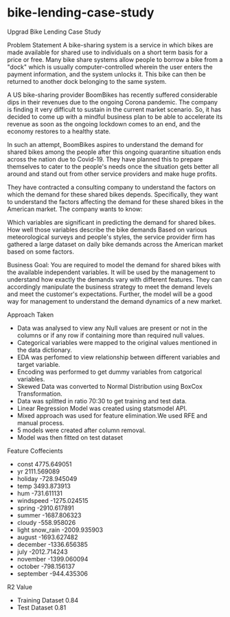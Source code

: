 # bike-lending-case-study
Upgrad Bike Lending Case Study

Problem Statement
A bike-sharing system is a service in which bikes are made available for shared use to individuals on a short term basis for a price or free. Many bike share systems allow people to borrow a bike from a "dock" which is usually computer-controlled wherein the user enters the payment information, and the system unlocks it. This bike can then be returned to another dock belonging to the same system.


A US bike-sharing provider BoomBikes has recently suffered considerable dips in their revenues due to the ongoing Corona pandemic. The company is finding it very difficult to sustain in the current market scenario. So, it has decided to come up with a mindful business plan to be able to accelerate its revenue as soon as the ongoing lockdown comes to an end, and the economy restores to a healthy state. 


In such an attempt, BoomBikes aspires to understand the demand for shared bikes among the people after this ongoing quarantine situation ends across the nation due to Covid-19. They have planned this to prepare themselves to cater to the people's needs once the situation gets better all around and stand out from other service providers and make huge profits.


They have contracted a consulting company to understand the factors on which the demand for these shared bikes depends. Specifically, they want to understand the factors affecting the demand for these shared bikes in the American market. The company wants to know:

Which variables are significant in predicting the demand for shared bikes.
How well those variables describe the bike demands
Based on various meteorological surveys and people's styles, the service provider firm has gathered a large dataset on daily bike demands across the American market based on some factors. 


Business Goal:
You are required to model the demand for shared bikes with the available independent variables. It will be used by the management to understand how exactly the demands vary with different features. They can accordingly manipulate the business strategy to meet the demand levels and meet the customer's expectations. Further, the model will be a good way for management to understand the demand dynamics of a new market.

Approach Taken
 
 - Data was analysed to view any Null values are present or not in the columns or if any row if containing more than required null values.
 - Categorical variables were mapped to the original values mentioned in the data dictionary.
 - EDA was perfomed to view relationship between different variables and target variable.
 - Encoding was performed to get dummy variables from catgorical variables. 
 - Skewed Data was converted to Normal Distribution using BoxCox Transformation.
 - Data was splitted in ratio 70:30 to get training and test data.
 - Linear Regression Model was created using statsmodel API.
 - Mixed approach was used for feature elimination.We used RFE and manual process.
 - 5 models were created after column removal. 
 - Model was then fitted on test dataset

Feature Coffecients

-  const              4775.649051
-  yr                 2111.569089
-  holiday            -728.945049
-  temp               3493.873913
-  hum                -731.611131
-  windspeed         -1275.024515
-  spring            -2910.617891
-  summer            -1687.806323
-  cloudy             -558.958026
-  light snow_rain   -2009.935903
-  august            -1693.627482
-  december          -1336.656385
-  july              -2012.714243
-  november          -1399.060094
-  october            -798.156137
-  september          -944.435306

R2 Value

- Training Dataset 0.84
- Test Dataset 0.81
